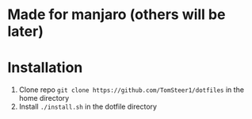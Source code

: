 # Made for manjaro (others will be later)

# Installation
1. Clone repo `git clone https://github.com/TomSteer1/dotfiles` in the home directory
2. Install `./install.sh` in the dotfile directory
